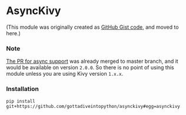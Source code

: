 # AsyncKivy

(This module was originally created as [GitHub Gist code](https://gist.github.com/gottadiveintopython/5f4a775849f9277081c396de65dc57c1), and moved to here.)

### Note

[The PR for async support](https://github.com/kivy/kivy/pull/6368) was already merged to master branch, and it would be available on version `2.0.0`. So there is no point of using this module unless you are using Kivy version `1.x.x`.

### Installation

```
pip install git+https://github.com/gottadiveintopython/asynckivy#egg=asynckivy
```
